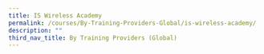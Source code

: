 ```yaml
---
title: IS Wireless Academy
permalink: /courses/By-Training-Providers-Global/is-wireless-academy/
description: ""
third_nav_title: By Training Providers (Global)
---
```

